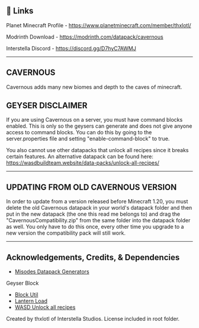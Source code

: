 
## 🔗 Links
Planet Minecraft Profile - https://www.planetminecraft.com/member/thxlotl/

Modrinth Download - https://modrinth.com/datapack/cavernous

Interstella Discord - https://discord.gg/D7hyC7AWMJ

------------------------------------------------------------------------------------

## CAVERNOUS
Cavernous adds many new biomes and depth to the caves of minecraft.

## GEYSER DISCLAIMER
If you are using Cavernous on a server, you must have command blocks enabled. This is only
so the geysers can generate and does not give anyone access to command blocks. You can do
this by going to the server.properties file and setting "enable-command-block" to true.

You also cannot use other datapacks that unlock all recipes since it breaks certain features.
An alternative datapack can be found here: https://wasdbuildteam.website/data-packs/unlock-all-recipes/

------------------------------------------------------------------------------------

## UPDATING FROM OLD CAVERNOUS VERSION

In order to update from a version released before Minecraft 1.20, you must delete the old
Cavernous datapack in your world's datapack folder and then put in the new datapack (the
one this read me belongs to) and drag the "CavernousCompatibility.zip" from the same folder
into the datapack folder as well. You only have to do this once, every other time you upgrade
to a new version the compatibility pack will still work.

------------------------------------------------------------------------------------

## Acknowledgements, Credits, & Dependencies

 - [Misodes Datapack Generators](https://misode.github.io/)

 Geyser Block
 - [Block Util](https://github.com/ICY105/BlockUtils)
 - [Lantern Load](https://github.com/LanternMC/load)
 - [WASD Unlock all recipes](https://wasdbuildteam.website/)

Created by thxlotl of Interstella Studios.
License included in root folder.